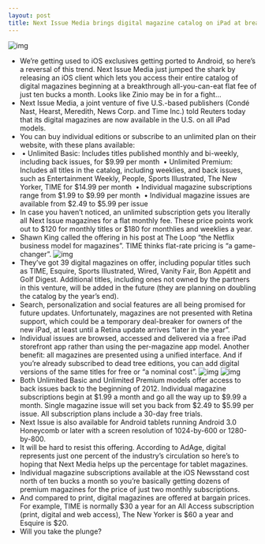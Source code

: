 ```yaml
---
layout: post
title: Next Issue Media brings digital magazine catalog on iPad at breakthrough prices
---
```

![img](http://media.idownloadblog.com/wp-content/uploads/2012/07/Next-Issue-Media-iPad-screenshot-001.jpg)
* We’re getting used to iOS exclusives getting ported to Android, so here’s a reversal of this trend. Next Issue Media just jumped the shark by releasing an iOS client which lets you access their entire catalog of digital magazines beginning at a breakthrough all-you-can-eat flat fee of just ten bucks a month. Looks like Zinio may be in for a fight…
* Next Issue Media, a joint venture of five U.S.-based publishers (Condé Nast, Hearst, Meredith, News Corp. and Time Inc.) told Reuters today that its digital magazines are now available in the U.S. on all iPad models.
* You can buy individual editions or subscribe to an unlimited plan on their website, with these plans available:
*  • Unlimited Basic: Includes titles published monthly and bi-weekly, including back issues, for $9.99 per month  • Unlimited Premium: Includes all titles in the catalog, including weeklies, and back issues, such as Entertainment Weekly, People, Sports Illustrated, The New Yorker, TIME for $14.99 per month  • Individual magazine subscriptions range from $1.99 to $9.99 per month  • Individual magazine issues are available from $2.49 to $5.99 per issue
* In case you haven’t noticed, an unlimited subscription gets you literally all Next Issue magazines for a flat monthly fee. These price points work out to $120 for monthly titles or $180 for monthlies and weeklies a year.
* Shawn King called the offering in his post at The Loop “the Netflix business model for magazines”. TIME thinks flat-rate pricing is “a game-changer”.
![img](http://media.idownloadblog.com/wp-content/uploads/2012/07/Next-Issue-Media-iPad-screenshot-004.jpg)
* They’ve got 39 digital magazines on offer, including popular titles such as TIME, Esquire, Sports Illustrated, Wired, Vanity Fair, Bon Appétit and Golf Digest. Additional titles, including ones not owned by the partners in this venture, will be added in the future (they are planning on doubling the catalog by the year’s end).
* Search, personalization and social features are all being promised for future updates. Unfortunately, magazines are not presented with Retina support, which could be a temporary deal-breaker for owners of the new iPad, at least until a Retina update arrives “later in the year”.
* Individual issues are browsed, accessed and delivered via a free iPad storefront app rather than using the per-magazine app model. Another benefit: all magazines are presented using a unified interface. And if you’re already subscribed to dead tree editions, you can add digital versions of the same titles for free or “a nominal cost”.
![img](http://media.idownloadblog.com/wp-content/uploads/2012/07/Next-Issue-Media-iPad-screenshot-002.jpg)
![img](http://media.idownloadblog.com/wp-content/uploads/2012/07/Next-Issue-Media-iPad-screenshot-004.jpg)
* Both Unlimited Basic and Unlimited Premium models offer access to back issues back to the beginning of 2012. Individual magazine subscriptions begin at $1.99 a month and go all the way up to $9.99 a month. Single magazine issue will set you back from $2.49 to $5.99 per issue. All subscription plans include a 30-day free trials.
* Next Issue is also available for Android tablets running Android 3.0 Honeycomb or later with a screen resolution of 1024-by-600 or 1280-by-800.
* It will be hard to resist this offering. According to AdAge, digital represents just one percent of the industry’s circulation so here’s to hoping that Next Media helps up the percentage for tablet magazines.
* Individual magazine subscriptions available at the iOS Newsstand cost north of ten bucks a month so you’re basically getting dozens of premium magazines for the price of just two monthly subscriptions.
* And compared to print, digital magazines are offered at bargain prices. For example, TIME is normally $30 a year for an All Access subscription (print, digital and web access), The New Yorker is $60 a year and Esquire is $20.
* Will you take the plunge?

